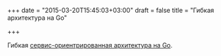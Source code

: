 +++
date = "2015-03-20T15:45:03+03:00"
draft = false
title = "Гибкая архитектура на Go"

+++

<p>Гибкая <a href="http://www.shift8creative.com/posts/flexible-service-oriented-architecture-in-go/">сервис-ориентрированная архитектура на Go</a>.</p>

